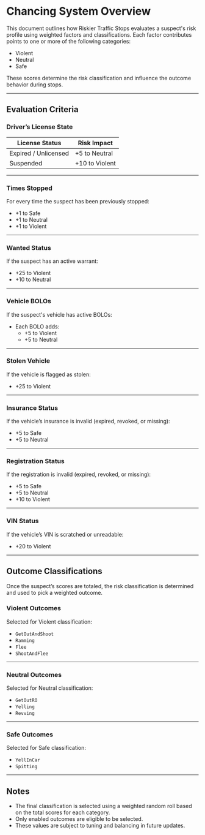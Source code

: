 # Chancing System Overview

This document outlines how Riskier Traffic Stops evaluates a suspect's risk profile using weighted factors and
classifications. Each factor contributes points to one or more of the following categories:

- Violent
- Neutral
- Safe

These scores determine the risk classification and influence the outcome behavior during stops.

---

## Evaluation Criteria

### Driver’s License State

| License Status       | Risk Impact          |
|----------------------|----------------------|
| Expired / Unlicensed | +5 to Neutral        |
| Suspended            | +10 to Violent       |

---

### Times Stopped

For every time the suspect has been previously stopped:

- +1 to Safe
- +1 to Neutral
- +1 to Violent

---

### Wanted Status

If the suspect has an active warrant:

- +25 to Violent
- +10 to Neutral

---

### Vehicle BOLOs

If the suspect's vehicle has active BOLOs:

- Each BOLO adds:
    - +5 to Violent
    - +5 to Neutral

---

### Stolen Vehicle

If the vehicle is flagged as stolen:

- +25 to Violent

---

### Insurance Status

If the vehicle’s insurance is invalid (expired, revoked, or missing):

- +5 to Safe
- +5 to Neutral

---

### Registration Status

If the registration is invalid (expired, revoked, or missing):

- +5 to Safe
- +5 to Neutral
- +10 to Violent

---

### VIN Status

If the vehicle’s VIN is scratched or unreadable:

- +20 to Violent

---

## Outcome Classifications

Once the suspect’s scores are totaled, the risk classification is determined and used to pick a weighted outcome.

### Violent Outcomes

Selected for Violent classification:

- `GetOutAndShoot`
- `Ramming`
- `Flee`
- `ShootAndFlee`

---

### Neutral Outcomes

Selected for Neutral classification:

- `GetOutRO`
- `Yelling`
- `Revving`

---

### Safe Outcomes

Selected for Safe classification:

- `YellInCar`
- `Spitting`

---

## Notes

- The final classification is selected using a weighted random roll based on the total scores for each category.
- Only enabled outcomes are eligible to be selected.
- These values are subject to tuning and balancing in future updates.